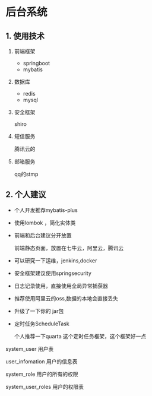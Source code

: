 # 后台系统

## 1. 使用技术

1. 前端框架
   + springboot
   + mybatis

2. 数据库
   + redis
   + mysql

3. 安全框架

   shiro

4. 短信服务

   腾讯云的

5. 邮箱服务

   qq的stmp
   
   

## 2. 个人建议

* 个人开发推荐mybatis-plus

* 使用lombok ，简化实体类

* 前端和后台建议分开放置

  前端静态页面，放置在七牛云，阿里云，腾讯云

* 可以研究一下运维，jenkins,docker

* 安全框架建议使用springsecurity

* 日志记录使用，直接使用全局异常捕获器

* 推荐使用阿里云的oss,数据的本地会直接丢失

* 升级了一下你的 jar包

* 定时任务ScheduleTask

  个人推荐一下quarta 这个定时任务框架，这个框架好一点





system_user 用户表

user_infomation 用户的信息表

system_role 用户的所有的权限

system_user_roles 用户的权限表